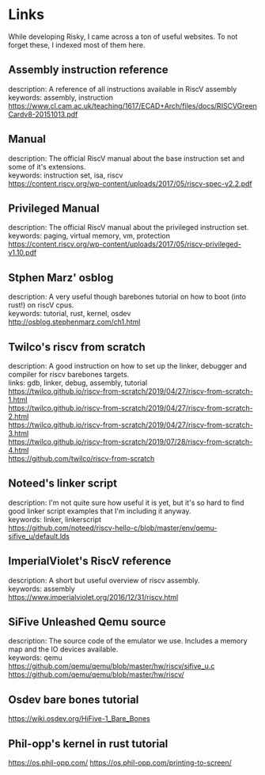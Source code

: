 
# Links

While developing Risky, I came across a ton of useful websites. To not forget these, I indexed most of them here. 

## Assembly instruction reference
description: A reference of all instructions available in RiscV assembly  
keywords: assembly, instruction
https://www.cl.cam.ac.uk/teaching/1617/ECAD+Arch/files/docs/RISCVGreenCardv8-20151013.pdf

## Manual
description: The official RiscV manual about the base instruction set and some of it's extensions.   
keywords: instruction set, isa, riscv  
https://content.riscv.org/wp-content/uploads/2017/05/riscv-spec-v2.2.pdf

## Privileged Manual
description: The official RiscV manual about the privileged instruction set.  
keywords: paging, virtual memory, vm, protection  
https://content.riscv.org/wp-content/uploads/2017/05/riscv-privileged-v1.10.pdf


## Stphen Marz' osblog
description: A very useful though barebones tutorial on how to boot (into rust!) on riscV cpus.  
keywords: tutorial, rust, kernel, osdev  
http://osblog.stephenmarz.com/ch1.html

## Twilco's riscv from scratch
description: A good instruction on how to set up the linker, debugger and compiler for riscv barebones targets.  
links: gdb, linker, debug, assembly, tutorial  
https://twilco.github.io/riscv-from-scratch/2019/04/27/riscv-from-scratch-1.html  
https://twilco.github.io/riscv-from-scratch/2019/04/27/riscv-from-scratch-2.html  
https://twilco.github.io/riscv-from-scratch/2019/04/27/riscv-from-scratch-3.html  
https://twilco.github.io/riscv-from-scratch/2019/07/28/riscv-from-scratch-4.html    
https://github.com/twilco/riscv-from-scratch

## Noteed's linker script
description: I'm not quite sure how useful it is yet, but it's so hard to find good linker script examples that I'm including it anyway.  
keywords: linker, linkerscript  
https://github.com/noteed/riscv-hello-c/blob/master/env/qemu-sifive_u/default.lds

## ImperialViolet's RiscV reference
description: A short but useful overview of riscv assembly.  
keywords: assembly  
https://www.imperialviolet.org/2016/12/31/riscv.html

## SiFive Unleashed Qemu source
description: The source code of the emulator we use. Includes a memory map and the IO devices available.  
keywords: qemu  
https://github.com/qemu/qemu/blob/master/hw/riscv/sifive_u.c  
https://github.com/qemu/qemu/blob/master/hw/riscv/

## Osdev bare bones tutorial
https://wiki.osdev.org/HiFive-1_Bare_Bones

## Phil-opp's kernel in rust tutorial
https://os.phil-opp.com/
https://os.phil-opp.com/printing-to-screen/
